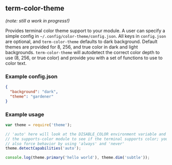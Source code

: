 ## term-color-theme

*(note: still a work in progress!)*

Provides terminal color theme support to your module. A user can specify a
simple config in `~/.config/color-theme/config.json`. All keys in `config.json`
are optional, and `term-color-theme` defaults to dark background. Default
themes are provided for 8, 256, and true color in dark and light backgrounds.
`term-color-theme` will autodetect the correct color depth to use (8, 256, or
true color) and provide you with a set of functions to use to color text.

### Example config.json

```json
{
  "background": "dark",
  "theme": "gardener"
}
```

### Example usage

```js
var theme = require('theme');

// 'auto' here will look at the DISABLE_COLOR environment variable and also use
// the supports-color module to see if the terminal supports color; you can
// also force behavior by using 'always' and 'never'
theme.detectCapabilities('auto');

console.log(theme.primary('hello world'), theme.dim('subtle'));
```

